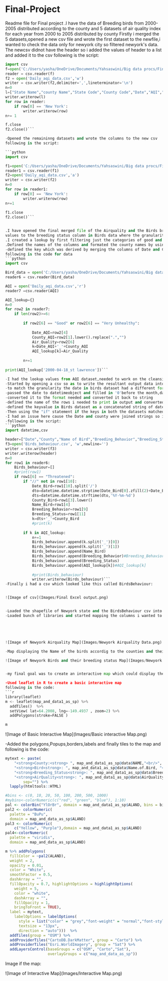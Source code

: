 # Final-Project
Readme file for Final project
.I have the data of Breeding birds from 2000-2005 distributed according to the county and 5 datasets of air quality index for each year from 2000 to 2005 distributed by county
Firstly i merged the 5 datasets,opened a new csv file and wrote the first dataset to the newfile,i wanted to check the data only for newyork city so filtered newyork's data.
The newcsv didnot have the header so i added the values of header to a list and added it to the csv
following is the script:
```python
import csv
f=open('C:/Users/yasha/OneDrive/Documents/Yahsaswini/Big data procs/Final Project/daily_aqi_by_county_2000.csv','r')
reader = csv.reader(f)
f2 = open('Daily_aqi_data.csv','w')
writer = csv.writer(f2,delimiter=',',lineterminator='\n')
n=0
l=["State Name","county Name","State Code","County Code","Date","AQI","Category","Defining Parameter","Defining Site","Number of Sites Reporting"]
writer.writerow(l)
for row in reader:
    if row[0] == 'New York':
        writer.writerow(row)
n+= 1

f.close
f2.close()```

-Opened the remaininng datasets and wrote the columns to the new csv
following is the script:

```python
import csv 

f1=open('C:/Users/yasha/OneDrive/Documents/Yahsaswini/Big data procs/Final Project/daily_aqi_by_county_2001.csv','r')
reader1 = csv.reader(f1)
f2=open('Daily_aqi_data.csv','a') 
writer = csv.writer(f2)
n=0
for row in reader1:
    if row[0] == 'New York':
        writer.writerow(row)
n+=1
    
f1.close
f2.close()```


.I have opened the final merged file of the Airquality and the Birds breeding data where i wanted to lookup the values of "Category" which had list of Good,moderate,unhealthy and veryunhealthy
values to the breeding status column in Birds data where the granularity of date and County are matched in both the datasets.
.I created a lookup by first filtering just the categories of good and veryunhealthy airquality as i wanted to see if the airquality affected the breeding status of birds.
.Defined the names of the columns and formated the county names by using "lower()"and ".replace()" as they were represented differently in each dataset
-defined the key which was derived by merging the columns of Date and County using the string concatenation operator "+" and the lookup value for key was the category of airquality.
following is the code for data
```python
import csv

Bird_data = open('C:/Users/yasha/OneDrive/Documents/Yahsaswini/Big data procs/Final Project/Breeding_Bird_Atlas__Second_Edition__2000-2005.csv', 'r')
reader6 = csv.reader(Bird_data)

AQI = open('Daily_aqi_data.csv','r')
reader7 =csv.reader(AQI)

AQI_lookup={}
n=0
for row2 in reader7:
    if len(row2)>=6:
        
        if row2[6] == "Good" or row2[6] == "Very Unhealthy":
            
            Date_AQI=row2[4]
            County_AQI=row2[1].lower().replace(".","")
            Air_Quality=row2[6]
            k=Date_AQI+'_'+County_AQI
            AQI_lookup[k]=Air_Quality
            
        n+=1
    
print(AQI_lookup['2000-04-18_st lawrence'])```

-I had the lookup values from AQI dataset,needed to work on the cleansing of Birds dataset 
-Started by opening a csv so as to write the resultant output data into a new csv file,created an empty list called "Birds_behavior"and then applied filters as i wanted to observe the behaviour of the birds that were threatened species
-to match the granularity the date in birds dataset had a different format,so changed it using the datetime functions,
-passed the date to datetimeobject and filled in '0'before the month,date to match format using "zfill()"
-converted it to the format needed and converted it back to string
-defined the name of the rows i needed to print in output and converted the county names using "lower()"
-defined the keyvalue in Birds dataset as a concatenated string of date and county columns in AQI dataset
-Then using the "if" statement if the keys in both the datasets matched then i appended the values of Date,County,Name of Bird,Breeding status,Breeding behavior of birds,Status of Airquality
-I had an issue here cause the Date and county were joined strings so i went back to the key values and added a character of "_" so later i could split them while writing it to the csv file
-following is the script:
```python
import datetime,csv

header=["Date","County","Name of Bird","Breeding_Behavior","Breeding_Status","AirQuality"]
f3=open('Birds_behaviour.csv', 'w',newline='') 
writer = csv.writer(f3)
writer.writerow(header)
n=0
for row1 in reader6:
    Birds_behaviour=[]
    #print(row1)
    if row1[6] == "Threatened":
        if "//" not in row1[10]:
            Date_Bird=row1[10].split('/')
            dto=datetime.datetime.strptime(Date_Bird[0].zfill(2)+Date_Bird[1].zfill(2)+Date_Bird[2],'%m%d%Y')
            dts=datetime.datetime.strftime(dto,'%Y-%m-%d')
            County_Bird=row1[3].lower()
            Name_Bird=row1[4]
            Breeding_Behavior=row1[9]
            Breeding_Status=row1[11]
            k=dts+'_'+County_Bird
            #print(k)
        
        if k in AQI_lookup:
            n+=1
            Birds_behaviour.append(k.split('_')[0])
            Birds_behaviour.append(k.split('_')[1])
            Birds_behaviour.append(Name_Bird)
            Birds_behaviour.append(Breeding_Behavior)#Breeding_Behavior
            Birds_behaviour.append(Breeding_Status)
            Birds_behaviour.append(AQI_lookup[k])#AQI_lookup[k]
            
            #print(Birds_behaviour)
            writer.writerow(Birds_behaviour)```
-Finally i had a csv which looked like this called BirdsBehaviour:


![Image of csv](Images/Final Excel output.png)


-Loaded the shapefile of Newyork state and the BirdsBehaviour csv into the Rstudio
-Loaded bunch of libraries and started mapping the columns i wanted to check and had the first map showing the Airquality data





![Image of Newyork Airquality Map](Images/Newyork Airquality Data.png)

-Map displaying the Name of the birds accordig to the counties and their Breeding Status

![Image of Newyork Birds and their breeding status Map](Images/Newyork Birds and Breeding status of the birds.png)


-my final goal was to create an interactive map which could display the Bird's name,breedingstatus and quality of air for each county.

-Used leaflet in R to create a basic interactive map
following is the code:
```r
library(leaflet)
m <- leaflet(map_and_data1_as_sp) %>% 
  addTiles()  %>% 
  setView( lat=64.2008, lng=-149.4937 , zoom=2) %>%
  addPolygons(stroke=FALSE )

m
```

![Image of Basic Interactive Map](Images/Basic interactive Map.png)

-Added the polygons,Popups,borders,labels and finally tiles to the map and following is the code:

```r
mytext <- paste(
    "<strong>County:<strong> ", map_and_data1_as_sp@data$NAME,"<br/>", 
    "<strong>Bird<strong>: ", map_and_data1_as_sp@data$Name.of.Bird, "<br/>",
    "<strong>Breeding_Status<strong>: ", map_and_data1_as_sp@data$Breeding_Status, "<br/>",
    "<strong>AirQuality<strong>: ", map_and_data1_as_sp@data$AirQuality, "<br/>",
        sep="") %>%
  lapply(htmltools::HTML)

#bins <- c(0, 10, 20, 50, 100, 200, 500, 1000)
#mybins<-colorNumeric(c("red", "green", "blue"), 1:10)
pal <- colorBin("YlOrBr", domain = map_and_data1_as_sp$ALAND, bins = bins)
pal2 <- colorNumeric(
  palette = "BuPu",
  domain = map_and_data_as_sp$ALAND)
pal3 <- colorNumeric(
    c("Yellow", "Purple"),domain = map_and_data1_as_sp$ALAND)
pal4<-colorNumeric(
  palette = "viridis",
  domain = map_and_data_as_sp$ALAND)
```
```r
m %>% addPolygons(
  fillColor = ~pal2(ALAND),
  weight = 2,
  opacity = 0.01,
  color = "White",
  smoothFactor = 0.5,
  dashArray = "",
  fillOpacity = 0.7, highlightOptions = highlightOptions(
    weight = 5,
    color = "white",
    dashArray = "",
    fillOpacity = 1,
    bringToFront = TRUE),
  label = mytext,
    labelOptions = labelOptions( 
      style = list("color" = "grey","font-weight" = "normal","font-style" = "italic", padding = "3px 8px","box-shadow" = "3px 3px rgba(0,0,0,0.25)", 
      textsize = "13px", 
      direction = "auto")))  %>%
  addTiles(group = "OSM") %>%
  addProviderTiles("CartoDB.DarkMatter", group = "Carto") %>%
  addProviderTiles("Esri.WorldImagery", group = "Sat") %>%
  addLayersControl(baseGroups = c("OSM", "Carto","Sat"), 
                   overlayGroups = c("map_and_data_as_sp"))

```

Image if the map:

![Image of Interactive Map](Images/Interactive Map.png)



